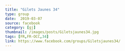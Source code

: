 ```yaml
---
title: "Gilets Jaunes 34"
type: group
date:  2019-03-07
source: facebook
category: [gj]
thumbnail: /images/posts/Giletsjaunes34.jpg
tags: [FR,FR-OCC,34]
link: https://www.facebook.com/groups/Giletsjaunes34/
---
```

